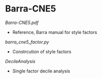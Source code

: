 # **Barra-CNE5**

*Barra-CNE5.pdf*

- Reference, Barra manual for style factors

*barra_cne5_factor.py*

- Constrcution of style factors

*DecileAnalysis*

- Single factor decile analysis
